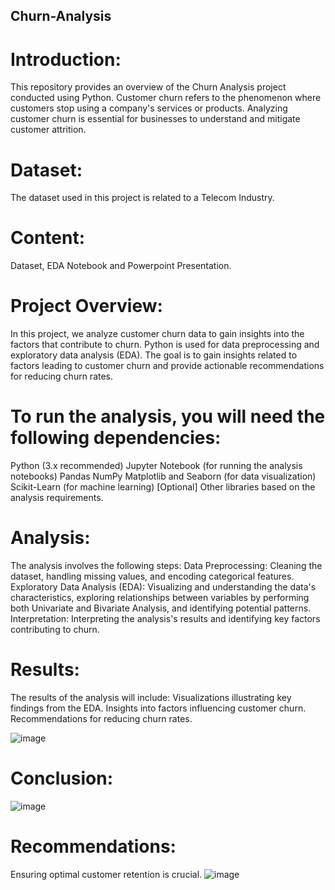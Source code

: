 ## Churn-Analysis
# Introduction:
This repository provides an overview of the Churn Analysis project conducted using Python. Customer churn refers to the phenomenon where customers stop using a company's services or products. Analyzing customer churn is essential for businesses to understand and mitigate customer attrition.

# Dataset: 
The dataset used in this project is related to a Telecom Industry.

# Content:
Dataset, EDA Notebook and Powerpoint Presentation.

# Project Overview:
In this project, we analyze customer churn data to gain insights into the factors that contribute to churn. Python is used for data preprocessing and exploratory data analysis (EDA). The goal is to gain insights 
 related to factors leading to customer churn and provide actionable recommendations for reducing churn rates.

# To run the analysis, you will need the following dependencies:

Python (3.x recommended)
Jupyter Notebook (for running the analysis notebooks)
Pandas
NumPy
Matplotlib and Seaborn (for data visualization)
Scikit-Learn (for machine learning)
[Optional] Other libraries based on the analysis requirements.

# Analysis:
The analysis involves the following steps:
Data Preprocessing: Cleaning the dataset, handling missing values, and encoding categorical features.
Exploratory Data Analysis (EDA): Visualizing and understanding the data's characteristics, exploring relationships between variables by performing both Univariate and Bivariate Analysis, and identifying potential patterns.
Interpretation: Interpreting the analysis's results and identifying key factors contributing to churn.

# Results:
The results of the analysis will include:
Visualizations illustrating key findings from the EDA.
Insights into factors influencing customer churn.
Recommendations for reducing churn rates.

![image](https://github.com/Smeerel/Churn-Analysis/assets/143562418/6a539990-1341-4d5f-adf9-3dc266a4dd60)



# Conclusion:
![image](https://github.com/Smeerel/Churn-Analysis/assets/143562418/9e3dae47-f6d6-4cba-8011-f86445598397)


# Recommendations:
Ensuring optimal customer retention is crucial.
![image](https://github.com/Smeerel/Churn-Analysis/assets/143562418/fdbcffbe-3daf-429a-82b3-e016ea055b77)

